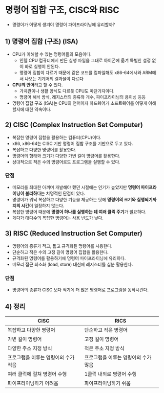 # 명령어 집합 구조, CISC와 RISC
- 명령어가 어떻게 생겨야 명령어 파이프라이닝에 유리할까?

## 1) 명령어 집합 (구조) (ISA)
- CPU가 이해할 수 있는 명령어들의 모음이다.
	- 인텔 CPU 컴퓨터에서 만든 실행 파일을 그대로 아이폰에 옮겨 특별한 설정 없이 바로 실행이 안된다.
	- 명령어 집합이 다르기 때문에 같은 코드를 컴파일해도 x86-64에서와 ARM에서 나오는 기계어의 결과물이 다르다
- **CPU의 언어**라고 할 수 있다.
	- 가치관이나 생활 양식도 다르듯 CPU도 마찬가지이다.
	- 명령어 해석 방식, 레지스터의 종류와 개수, 파이프라이닝의 용이성 등등
- 명령어 집합 구조 (ISA)는 CPU의 언어이자 하드웨어가 소프트웨어를 어떻게 이해할지에 대한 약속이다.

## 2) CISC (Complex Instruction Set Computer)
- 복잡한 명령어 집합을 활용하는 컴퓨터(CPU)이다.
- x86, x86-64는 CISC 기반 명령어 집합 구조를 기반으로 두고 있다.
- 복잡하고 다양한 명령어를 활용한다.
- 명령어의 형태와 크기가 다양한 가변 길이 명령어를 활용한다.
- 상대적으로 적은 수의 명령어로도 프로그램을 실행할 수 있다.

### 단점
- 메모리를 최대한 아끼며 개발해야 했던 시절에는 인기가 높았지만 **명령어 파이프라이닝이 불리하다**는 치명적인 단점이 있다.
- 명령어가 워낙 복잡하고 다양한 기능을 제공하는 탓에 **명령어의 크기와 실행되기까지의 시간**이 일정하지 않는다.
- 복잡한 명령어 때문에 **명령어 하나를 실행하는 데 여러 클럭 주기**가 필요하다.
- 게다가 대다수의 복잡한 명령어는 사용 빈도가 낮다.

## 3) RISC (Reduced Instruction Set Computer)
- 명령어의 종류가 적고, 짧고 규격화된 명령어를 사용한다.
- 단순하고 적은 수의 고정 길이 명령어 집합을 활용한다.
- 규격화된 명령어를 활용하기에 명령어 파이프라이닝에 유리하다.
- 메모리 접근 최소화 (load, store) 대신에 레지스터를 십분 활용한다.

### 단점
- 명령어의 종류가 CISC 보다 적기에 더 많은 명령어로 프로그램을 동작시킨다.

## 4) 정리
|CISC|RICS|
|--|--|
|복잡하고 다양한 명령어|단순하고 적은 명령어|
|가변 길이 명령어|고정 길이 명령어|
|다양한 주소 지정 방식|적은 주소 지정 방식|
|프로그램을 이루는 명령어의 수가 적음|프로그램을 이루는 명령어의 수가 많음|
|여러 클럭에 걸쳐 명령어 수행|1클럭 내외로 명령어 수행|
|파이프라이닝하기 어려움|파이프라이닝하기 쉬움|

